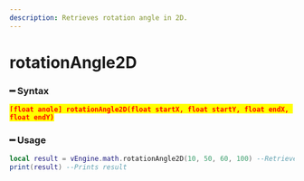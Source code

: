 ```yaml
---
description: Retrieves rotation angle in 2D.
---
```


# rotationAngle2D

### ━ Syntax

<mark style="color:red;">**`[float angle] rotationAngle2D(float startX, float startY, float endX, float endY)`**</mark>

### ━ Usage

```lua
local result = vEngine.math.rotationAngle2D(10, 50, 60, 100) --Retrieves angle of rotation
print(result) --Prints result
```
